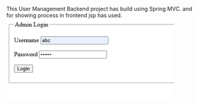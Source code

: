 This User Management Backend project has build using Spring MVC. and for showing process in frontend jsp has used.
![image alt](https://github.com/NareshKumar-JD/User_Management_MVC/blob/09d6d9b2ab6bea43137d1fceb2d8ae6406759d2a/U1.PNG)
